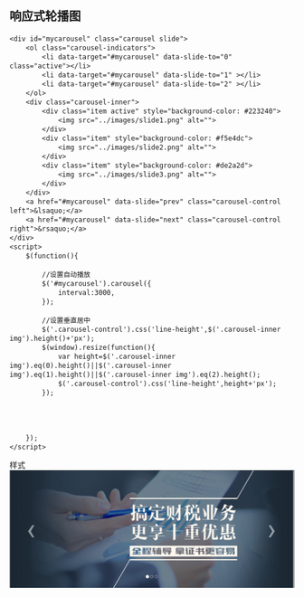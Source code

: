 ## 响应式轮播图 ##

	<div id="mycarousel" class="carousel slide">
		<ol class="carousel-indicators">
			<li data-target="#mycarousel" data-slide-to="0" class="active"></li>
			<li data-target="#mycarousel" data-slide-to="1" ></li>
			<li data-target="#mycarousel" data-slide-to="2" ></li>
		</ol>
		<div class="carousel-inner">
			<div class="item active" style="background-color: #223240">
				<img src="../images/slide1.png" alt="">
			</div>
			<div class="item" style="background-color: #f5e4dc">
				<img src="../images/slide2.png" alt="">
			</div>
			<div class="item" style="background-color: #de2a2d">
				<img src="../images/slide3.png" alt="">
			</div>
		</div>
		<a href="#mycarousel" data-slide="prev" class="carousel-control left">&lsaquo;</a>
		<a href="#mycarousel" data-slide="next" class="carousel-control right">&rsaquo;</a>
	</div>
	<script>
		$(function(){

			//设置自动播放
			$('#mycarousel').carousel({
				interval:3000,
			});

			//设置垂直居中
			$('.carousel-control').css('line-height',$('.carousel-inner img').height()+'px');
			$(window).resize(function(){
				var height=$('.carousel-inner img').eq(0).height()||$('.carousel-inner img').eq(1).height()||$('.carousel-inner img').eq(2).height();
				$('.carousel-control').css('line-height',height+'px');
			});
			



		});	
	</script>

样式  
![响应式轮播图](../images/progect-2-carousel.gif)